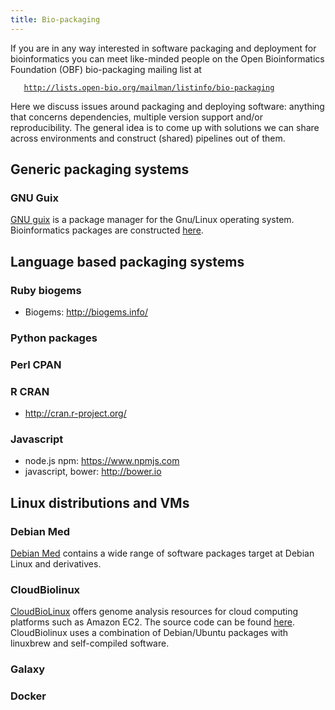 ```yaml
---
title: Bio-packaging
---
```


If you are in any way interested in software packaging and deployment
for bioinformatics you can meet like-minded people on the Open
Bioinformatics Foundation (OBF) bio-packaging mailing list at

`   `[`http://lists.open-bio.org/mailman/listinfo/bio-packaging`](http://lists.open-bio.org/mailman/listinfo/bio-packaging)

Here we discuss issues around packaging and deploying software: anything
that concerns dependencies, multiple version support and/or
reproducibility. The general idea is to come up with solutions we can
share across environments and construct (shared) pipelines out of them.

Generic packaging systems
-------------------------

### GNU Guix

[GNU guix](https://www.gnu.org/software/guix) is a package manager for
the Gnu/Linux operating system. Bioinformatics packages are constructed
[here](http://git.savannah.gnu.org/cgit/guix.git/tree/gnu/packages/bioinformatics.scm).

Language based packaging systems
--------------------------------

### Ruby biogems

-   Biogems: <http://biogems.info/>

### Python packages

### Perl CPAN

### R CRAN

-   <http://cran.r-project.org/>

### Javascript

-   node.js npm: <https://www.npmjs.com>
-   javascript, bower: <http://bower.io>

Linux distributions and VMs
---------------------------

### Debian Med

[Debian Med](https://www.debian.org/devel/debian-med/) contains a wide
range of software packages target at Debian Linux and derivatives.

### CloudBiolinux

[CloudBioLinux](http://cloudbiolinux.org) offers genome analysis
resources for cloud computing platforms such as Amazon EC2. The source
code can be found [here](https://github.com/chapmanb/cloudbiolinux).
CloudBiolinux uses a combination of Debian/Ubuntu packages with
linuxbrew and self-compiled software.

### Galaxy

### Docker
